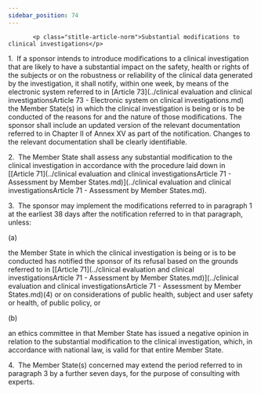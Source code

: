 ```yaml
---
sidebar_position: 74
---
```

           <p class="stitle-article-norm">Substantial modifications to clinical investigations</p>
   <p class="norm">1.&nbsp;&nbsp;If a sponsor intends to introduce 
modifications to a clinical investigation that are likely to have a 
substantial impact on the safety, health or rights of the subjects or on
 the robustness or reliability of the clinical data generated by the 
investigation, it shall notify, within one week, by means of the 
electronic system referred to in [Article&nbsp;73](../clinical evaluation and clinical investigationsArticle 73 - Electronic system on clinical investigations.md) the 
Member&nbsp;State(s) in which the clinical investigation is being or is 
to be conducted of the reasons for and the nature of those 
modifications. The sponsor shall include an updated version of the 
relevant documentation referred to in Chapter&nbsp;II of Annex&nbsp;XV 
as part of the notification. Changes to the relevant documentation shall
 be clearly identifiable.</p>
   <p class="norm">2.&nbsp;&nbsp;The Member&nbsp;State shall assess any 
substantial modification to the clinical investigation in accordance 
with the procedure laid down in [[Article&nbsp;71](../clinical evaluation and clinical investigationsArticle 71 - Assessment by Member States.md)](../clinical evaluation and clinical investigationsArticle 71 - Assessment by Member States.md).</p>
   <p class="norm">3.&nbsp;&nbsp;The sponsor may implement the 
modifications referred to in paragraph&nbsp;1 at the earliest 
38&nbsp;days after the notification referred to in that paragraph, 
unless:</p>
   <div class="grid-container grid-list">
      <div class="list grid-list-column-1">
         <span>(a)&nbsp;</span>
      </div>
      <div class="grid-list-column-2">
         <p class="norm">the Member&nbsp;State in which the clinical 
investigation is being or is to be conducted has notified the sponsor of
 its refusal based on the grounds referred to in [[Article&nbsp;71](../clinical evaluation and clinical investigationsArticle 71 - Assessment by Member States.md)](../clinical evaluation and clinical investigationsArticle 71 - Assessment by Member States.md)(4) or 
on considerations of public health, subject and user safety or health, 
of public policy, or</p>
      </div>
   </div>
   <div class="grid-container grid-list">
      <div class="list grid-list-column-1">
         <span>(b)&nbsp;</span>
      </div>
      <div class="grid-list-column-2">
         <p class="norm">an ethics committee in that Member&nbsp;State 
has issued a negative opinion in relation to the substantial 
modification to the clinical investigation, which, in accordance with 
national law, is valid for that entire Member&nbsp;State.</p>
      </div>
   </div>
   <p class="norm">4.&nbsp;&nbsp;The Member&nbsp;State(s) concerned may 
extend the period referred to in paragraph&nbsp;3 by a further seven 
days, for the purpose of consulting with experts.</p>